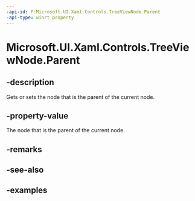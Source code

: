 ```yaml
---
-api-id: P:Microsoft.UI.Xaml.Controls.TreeViewNode.Parent
-api-type: winrt property
---
```

<!-- Property syntax.
public TreeViewNode Parent { get; }
-->

# Microsoft.UI.Xaml.Controls.TreeViewNode.Parent


## -description

Gets or sets the node that is the parent of the current node.


## -property-value

The node that is the parent of the current node.


## -remarks


## -see-also


## -examples


